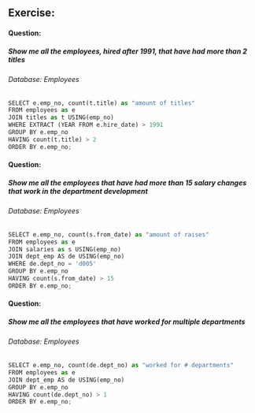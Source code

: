 ## Exercise:

#### Question:

##### Show me all the employees, hired after 1991, that have had more than 2 titles
###### Database: Employees


```python
SELECT e.emp_no, count(t.title) as "amount of titles"
FROM employees as e
JOIN titles as t USING(emp_no)
WHERE EXTRACT (YEAR FROM e.hire_date) > 1991
GROUP BY e.emp_no
HAVING count(t.title) > 2
ORDER BY e.emp_no;
```
#### Question:

##### Show me all the employees that have had more than 15 salary changes that work in the department development
###### Database: Employees


```python
SELECT e.emp_no, count(s.from_date) as "amount of raises"
FROM employees as e
JOIN salaries as s USING(emp_no)
JOIN dept_emp AS de USING(emp_no)
WHERE de.dept_no = 'd005'
GROUP BY e.emp_no
HAVING count(s.from_date) > 15
ORDER BY e.emp_no;

```
#### Question:

##### Show me all the employees that have worked for multiple departments
###### Database: Employees


```python
SELECT e.emp_no, count(de.dept_no) as "worked for # departments"
FROM employees as e
JOIN dept_emp AS de USING(emp_no)
GROUP BY e.emp_no
HAVING count(de.dept_no) > 1
ORDER BY e.emp_no;
```